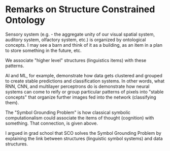# Remarks on Structure Constrained Ontology

Sensory system (e.g. - the aggregate unity of our visual spatial system, auditory system, olfactory system, etc.) is organized by ontological concepts. I may see a barn and think of it as a building, as an item in a plan to store something in the future, etc.


We associate "higher level" structures (linguistics items) with these patterns. 

AI and ML, for example, demonstrate how data gets clustered and grouped to create stable predictions and classification systems. In other words, what RNN, CNN, and multilayer perceptrons do is demonstrate how neural systems can come to reify or group particular patterns of pixels into "stable concepts" that organize further images fed into the network (classifying them).

The "Symbol Grounding Problem" is how classical symbolic computationalism could associate the items of thought (cognition) with something. That connection, is given above.

I argued in grad school that SCO solves the Symbol Grounding Problem by explaining the link between structures (linguistic symbol systems) and data structures.